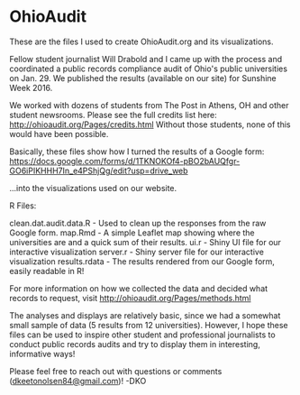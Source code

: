 # OhioAudit
These are the files I used to create OhioAudit.org and its visualizations. 

Fellow student journalist Will Drabold and I came up with the process and coordinated a public records compliance audit of Ohio's public universities on Jan. 29. We published the results (available on our site) for Sunshine Week 2016.

We worked with dozens of students from The Post in Athens, OH and other student newsrooms. Please see the full credits list here: http://ohioaudit.org/Pages/credits.html
Without those students, none of this would have been possible.

Basically, these files show how I turned the results of a Google form: https://docs.google.com/forms/d/1TKNOKOf4-pBO2bAUQfgr-GO6iPIKHHH7In_e4PShjQg/edit?usp=drive_web

...into the visualizations used on our website. 

R Files: 

clean.dat.audit.data.R - Used to clean up the responses from the raw Google form.
map.Rmd - A simple Leaflet map showing where the universities are and a quick sum of their results.
ui.r - Shiny UI file for our interactive visualization
server.r - Shiny server file for our interactive visualization
results.rdata - The results rendered from our Google form, easily readable in R!

For more information on how we collected the data and decided what records to request, visit http://ohioaudit.org/Pages/methods.html

The analyses and displays are relatively basic, since we had a somewhat small sample of data (5 results from 12 universities). However, I hope these files can be used to inspire other student and professional journalists to conduct public records audits and try to display them in interesting, informative ways!

Please feel free to reach out with questions or comments (dkeetonolsen84@gmail.com)! 
-DKO
